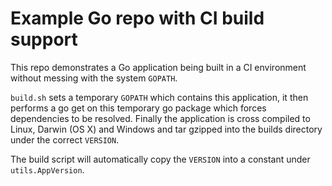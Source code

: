# Example Go repo with CI build support

This repo demonstrates a Go application being built in a CI environment without messing with the system `GOPATH`. 

`build.sh` sets a temporary `GOPATH` which contains this application, it then performs a go get on this temporary go package which forces dependencies to be resolved. Finally the application is cross compiled to Linux, Darwin (OS X) and Windows and tar gzipped into the builds directory under the correct `VERSION`.

The build script will automatically copy the `VERSION` into a constant under `utils.AppVersion`.